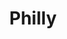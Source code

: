 ---
pid: MP6
title: Philly
location_transcription: City Hall
zipcode: '19136'
outside_phl: 
neighborhood: Holmsburg
age: '32'
age_range: 30-39
instagram: 
image_file_name: MP_6.jpg
proposal_transcription: It shows the diversity of cultures + how the faces of all
  different historic civil rights leaders and community organizers in the city.
topic: Culture,Figure,Human Rights,Philadelphia,Social Justice,Unity
topic_summary: 0, 0, 0, 0, 0, 0
type: Other No Form
keywords_other: 
credit: Kathy
image_labels: 
twitter: 
facebook: 
permalink: "/monuments/mp6/"
layout: item-page
---